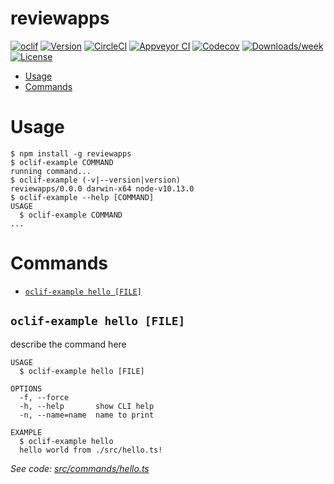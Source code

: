 reviewapps
==========



[![oclif](https://img.shields.io/badge/cli-oclif-brightgreen.svg)](https://oclif.io)
[![Version](https://img.shields.io/npm/v/reviewapps.svg)](https://npmjs.org/package/reviewapps)
[![CircleCI](https://circleci.com/gh/jmar910/reviewapps/tree/master.svg?style=shield)](https://circleci.com/gh/jmar910/reviewapps/tree/master)
[![Appveyor CI](https://ci.appveyor.com/api/projects/status/github/jmar910/reviewapps?branch=master&svg=true)](https://ci.appveyor.com/project/jmar910/reviewapps/branch/master)
[![Codecov](https://codecov.io/gh/jmar910/reviewapps/branch/master/graph/badge.svg)](https://codecov.io/gh/jmar910/reviewapps)
[![Downloads/week](https://img.shields.io/npm/dw/reviewapps.svg)](https://npmjs.org/package/reviewapps)
[![License](https://img.shields.io/npm/l/reviewapps.svg)](https://github.com/jmar910/reviewapps/blob/master/package.json)

<!-- toc -->
* [Usage](#usage)
* [Commands](#commands)
<!-- tocstop -->
# Usage
<!-- usage -->
```sh-session
$ npm install -g reviewapps
$ oclif-example COMMAND
running command...
$ oclif-example (-v|--version|version)
reviewapps/0.0.0 darwin-x64 node-v10.13.0
$ oclif-example --help [COMMAND]
USAGE
  $ oclif-example COMMAND
...
```
<!-- usagestop -->
# Commands
<!-- commands -->
* [`oclif-example hello [FILE]`](#oclif-example-hello-file)

## `oclif-example hello [FILE]`

describe the command here

```
USAGE
  $ oclif-example hello [FILE]

OPTIONS
  -f, --force
  -h, --help       show CLI help
  -n, --name=name  name to print

EXAMPLE
  $ oclif-example hello
  hello world from ./src/hello.ts!
```

_See code: [src/commands/hello.ts](https://github.com/jmar910/reviewapps/blob/v0.0.0/src/commands/hello.ts)_
<!-- commandsstop -->
